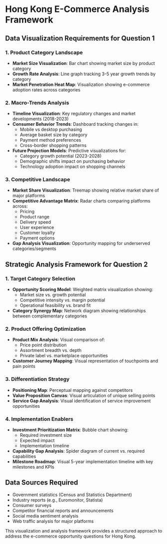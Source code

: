# Hong Kong E-Commerce Analysis Framework

## Data Visualization Requirements for Question 1

### 1. Product Category Landscape
- **Market Size Visualization**: Bar chart showing market size by product category
- **Growth Rate Analysis**: Line graph tracking 3-5 year growth trends by category
- **Market Penetration Heat Map**: Visualization showing e-commerce adoption rates across categories

### 2. Macro-Trends Analysis
- **Timeline Visualization**: Key regulatory changes and market developments (2018-2023)
- **Consumer Behavior Trends**: Dashboard tracking changes in:
  - Mobile vs desktop purchasing
  - Average basket size by category
  - Payment method preferences
  - Cross-border shopping patterns
- **Future Projection Models**: Predictive visualizations for:
  - Category growth potential (2023-2028)
  - Demographic shifts impact on purchasing behavior
  - Technology adoption impact on shopping channels

### 3. Competitive Landscape
- **Market Share Visualization**: Treemap showing relative market share of major platforms
- **Competitive Advantage Matrix**: Radar charts comparing platforms across:
  - Pricing
  - Product range
  - Delivery speed
  - User experience
  - Customer loyalty
  - Payment options
- **Gap Analysis Visualization**: Opportunity mapping for underserved categories/segments

## Strategic Analysis Framework for Question 2

### 1. Target Category Selection
- **Opportunity Scoring Model**: Weighted matrix visualization showing:
  - Market size vs. growth potential
  - Competitive intensity vs. margin potential
  - Operational feasibility vs. brand fit
- **Category Synergy Map**: Network diagram showing relationships between complementary categories

### 2. Product Offering Optimization
- **Product Mix Analysis**: Visual comparison of:
  - Price point distribution
  - Assortment breadth vs. depth
  - Private label vs. marketplace opportunities
- **Customer Journey Mapping**: Visual representation of touchpoints and pain points

### 3. Differentiation Strategy
- **Positioning Map**: Perceptual mapping against competitors
- **Value Proposition Canvas**: Visual articulation of unique selling points
- **Service Gap Analysis**: Visual identification of service improvement opportunities

### 4. Implementation Enablers
- **Investment Prioritization Matrix**: Bubble chart showing:
  - Required investment size
  - Expected impact
  - Implementation timeline
- **Capability Gap Analysis**: Spider diagram of current vs. required capabilities
- **Milestone Roadmap**: Visual 5-year implementation timeline with key milestones and KPIs

## Data Sources Required
- Government statistics (Census and Statistics Department)
- Industry reports (e.g., Euromonitor, Statista)
- Consumer surveys
- Competitor financial reports and announcements
- Social media sentiment analysis
- Web traffic analysis for major platforms

This visualization and analysis framework provides a structured approach to address the e-commerce opportunity questions for Hong Kong.
